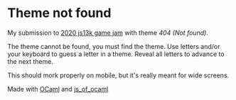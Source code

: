# Theme not found

My submission to [2020 js13k game jam](http://2020.js13kgames.com/) with theme *404 (Not found)*.

The theme cannot be found, you must find the theme. Use letters and/or your keyboard to guess a letter in a theme. Reveal all letters to advance to the next theme.

This should mork properly on mobile, but it's really meant for wide screens.

Made with [OCaml](https://ocaml.org/) and [js_of_ocaml](http://ocsigen.org/js_of_ocaml/3.7.0/manual/overview)
